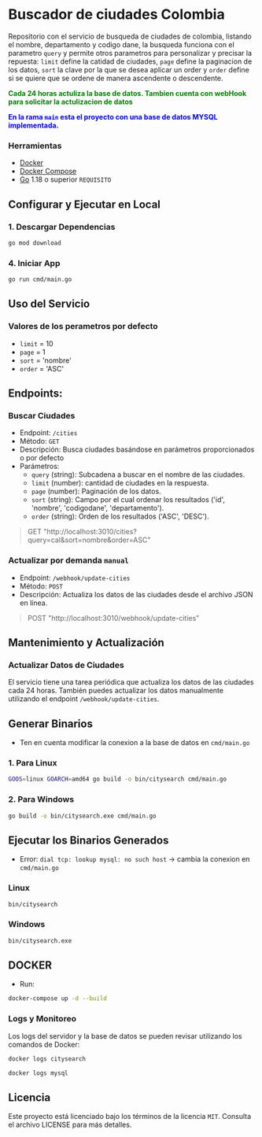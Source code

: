 # Buscador de ciudades Colombia

Repositorio con el servicio de busqueda de ciudades de colombia, listando el nombre, departamento y codigo dane, la busqueda funciona con el parametro  `query` y permite otros parametros para personalizar y precisar la repuesta: `limit` define la catidad de ciudades, `page` define la paginacion de los datos, `sort` la clave por la que se desea aplicar un order y `order` define si se quiere que se ordene de manera ascendente o descendente.

<b style="color: green">Cada 24 horas actuliza la base de datos. Tambien cuenta con webHook para solicitar la actulizacion de datos</b>

<b style="color: blue">En la rama `main` esta el proyecto con una base de datos MYSQL implementada.</b>

### Herramientas
- [Docker](https://www.docker.com/)
- [Docker Compose](https://docs.docker.com/compose/)
- [Go](https://golang.org/dl/) 1.18 o superior `REQUISITO`

## Configurar y Ejecutar en Local

### 1. Descargar Dependencias
```bash
go mod download
```

### 4. Iniciar App
```bash
go run cmd/main.go
```

## Uso del Servicio

### Valores de los perametros por defecto
* `limit` = 10
* `page` = 1
* `sort` = 'nombre'
* `order` = 'ASC'

## Endpoints:
 
### Buscar Ciudades

* Endpoint: `/cities`
* Método: `GET`
* Descripción: Busca ciudades basándose en parámetros proporcionados o por defecto
* Parámetros:
    * `query` (string): Subcadena a buscar en el nombre de las ciudades.
    * `limit` (number): cantidad de ciudades en la respuesta.
    * `page` (number): Paginación de los datos.
    * `sort` (string): Campo por el cual ordenar los resultados ('id', 'nombre', 'codigodane', 'departamento').
    * `order` (string): Orden de los resultados ('ASC', 'DESC').

> GET "http://localhost:3010/cities?query=cal&sort=nombre&order=ASC"

### Actualizar por demanda `manual`

* Endpoint: `/webhook/update-cities`
* Método: `POST`
* Descripción: Actualiza los datos de las ciudades desde el archivo JSON en línea.

> POST "http://localhost:3010/webhook/update-cities"

## Mantenimiento y Actualización

### Actualizar Datos de Ciudades
El servicio tiene una tarea periódica que actualiza los datos de las ciudades cada 24 horas. También puedes actualizar los datos manualmente utilizando el endpoint `/webhook/update-cities`.

## Generar Binarios

* Ten en cuenta modificar la conexion a la base de datos en `cmd/main.go`

### 1. Para Linux
```bash
GOOS=linux GOARCH=amd64 go build -o bin/citysearch cmd/main.go
```

### 2. Para Windows
```bash
go build -o bin/citysearch.exe cmd/main.go
```
## Ejecutar los Binarios Generados

* Error: `dial tcp: lookup mysql: no such host` -> cambia la conexion en `cmd/main.go`

### Linux
```bash
bin/citysearch
```

### Windows
```bash
bin/citysearch.exe
```

## DOCKER

* Run:
```sh
docker-compose up -d --build
```

### Logs y Monitoreo
Los logs del servidor y la base de datos se pueden revisar utilizando los comandos de Docker:

```sh
docker logs citysearch
```
```sh
docker logs mysql
```

## Licencia
Este proyecto está licenciado bajo los términos de la licencia `MIT`. Consulta el archivo LICENSE para más detalles.




